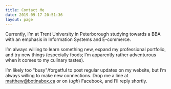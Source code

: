 ```yaml
---
title: Contact Me
date: 2019-09-17 20:51:36
layout: page
---
```


Currently, I’m at Trent University in Peterborough studying towards a BBA with an emphasis in Information Systems and E-commerce.

I’m always willing to learn something new, expand my professional portfolio, and try new things (especially foods; I’m apparently rather adventurous when it comes to my culinary tastes).

I’m likely too "busy"/forgetful to post regular updates on my website, but I’m always willing to make new connections. Drop me a line at [matthew@botinabox.ca](mailto:matthew@botinabox.ca) or on (*ugh*) Facebook, and I’ll reply shortly.